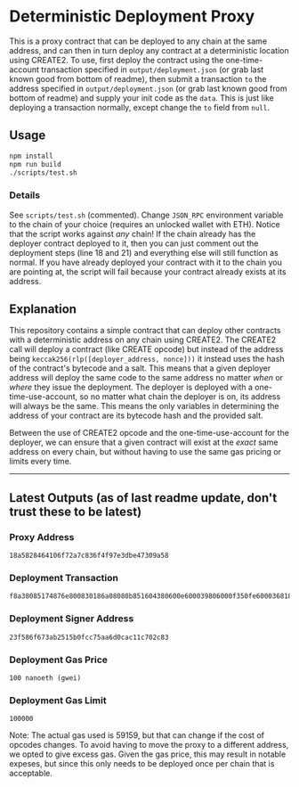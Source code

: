 # Deterministic Deployment Proxy
This is a proxy contract that can be deployed to any chain at the same address, and can then in turn deploy any contract at a deterministic location using CREATE2.  To use, first deploy the contract using the one-time-account transaction specified in `output/deployment.json` (or grab last known good from bottom of readme), then submit a transaction `to` the address specified in `output/deployment.json` (or grab last known good from bottom of readme) and supply your init code as the `data`.  This is just like deploying a transaction normally, except change the `to` field from `null`.

## Usage
```bash
npm install
npm run build
./scripts/test.sh
```

### Details
See `scripts/test.sh` (commented).  Change `JSON_RPC` environment variable to the chain of your choice (requires an unlocked wallet with ETH).  Notice that the script works against _any_ chain!  If the chain already has the deployer contract deployed to it, then you can just comment out the deployment steps (line 18 and 21) and everything else will still function as normal.  If you have already deployed your contract with it to the chain you are pointing at, the script will fail because your contract already exists at its address.

## Explanation
This repository contains a simple contract that can deploy other contracts with a deterministic address on any chain using CREATE2.  The CREATE2 call will deploy a contract (like CREATE opcode) but instead of the address being `keccak256(rlp([deployer_address, nonce]))` it instead uses the hash of the contract's bytecode and a salt.  This means that a given deployer address will deploy the same code to the same address no matter _when_ or _where_ they issue the deployment.  The deployer is deployed with a one-time-use-account, so no matter what chain the deployer is on, its address will always be the same.  This means the only variables in determining the address of your contract are its bytecode hash and the provided salt.

Between the use of CREATE2 opcode and the one-time-use-account for the deployer, we can ensure that a given contract will exist at the _exact_ same address on every chain, but without having to use the same gas pricing or limits every time.

----

## Latest Outputs (as of last readme update, don't trust these to be latest)

### Proxy Address
```
18a5828464106f72a7c836f4f97e3dbe47309a58
```

### Deployment Transaction
```
f8a38085174876e800830186a08080b851604380600e600039806000f350fe60003681823780368234f58015156038577f63726561746532206661696c65640000000000000000000000000000000000008252600e82fd5b80825250506014600cf31ba02222222222222222222222222222222222222222222222222222222222222222a02222222222222222222222222222222222222222222222222222222222222222
```

### Deployment Signer Address
```
23f586f673ab2515b0fcc75aa6d0cac11c702c83
```

### Deployment Gas Price
```
100 nanoeth (gwei)
```

### Deployment Gas Limit
```
100000
```
Note: The actual gas used is 59159, but that can change if the cost of opcodes changes.  To avoid having to move the proxy to a different address, we opted to give excess gas.  Given the gas price, this may result in notable expeses, but since this only needs to be deployed once per chain that is acceptable.
